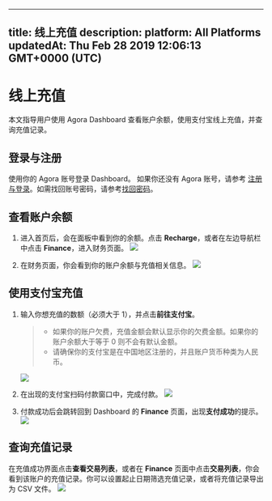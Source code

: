 
---
title: 线上充值
description: 
platform: All Platforms
updatedAt: Thu Feb 28 2019 12:06:13 GMT+0000 (UTC)
---
# 线上充值
本文指导用户使用 Agora Dashboard 查看账户余额，使用支付宝线上充值，并查询充值记录。

## 登录与注册
使用你的 Agora 账号登录 Dashboard。
如果你还没有 Agora 账号，请参考 [注册与登录](../../cn/Agora%20Platform/sign_in_and_sign_up.md)。如需找回账号密码，请参考[找回密码](../../cn/Agora%20Platform/sign_in_and_sign_up.md)。

## 查看账户余额
1. 进入首页后，会在面板中看到你的余额。点击 **Recharge**，或者在左边导航栏中点击 **Finance**，进入财务页面。
   ![](https://web-cdn.agora.io/docs-files/1550824229379)
	 
2. 在财务页面，你会看到你的账户余额与充值相关信息。
   ![](https://web-cdn.agora.io/docs-files/1550826764427)

## 使用支付宝充值
1. 输入你想充值的数额（必须大于 1），并点击**前往支付宝**。

   > - 如果你的账户欠费，充值金额会默认显示你的欠费金额。如果你的账户余额大于等于 0 则不会有默认金额。
   > - 请确保你的支付宝是在中国地区注册的，并且账户货币种类为人民币。

   ![](https://web-cdn.agora.io/docs-files/1550826935969)

2. 在出现的支付宝扫码付款窗口中，完成付款。
	 ![](https://web-cdn.agora.io/docs-files/1551064500601)


3. 付款成功后会跳转回到 Dashboard 的 **Finance** 页面，出现**支付成功**的提示。
   ![](https://web-cdn.agora.io/docs-files/1550827610067)

## 查询充值记录
在充值成功界面点击**查看交易列表**，或者在 **Finance** 页面中点击**交易列表**，你会看到该账户的充值记录。你可以设置起止日期筛选充值记录，或者将充值记录导出为 CSV 文件。
![](https://web-cdn.agora.io/docs-files/1550827894397)
